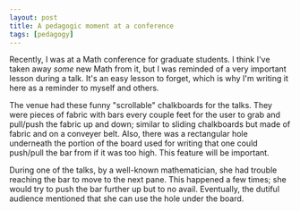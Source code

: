 ```yaml
---
layout: post
title: A pedagogic moment at a conference
tags: [pedagogy]
---
```


Recently, I was at a Math conference for graduate students. I think I've taken away *some* new Math from it, but I was reminded of a very important lesson during a talk. It's an easy lesson to forget, which is why I'm writing it here as a reminder to myself and others.

The venue had these funny "scrollable" chalkboards for the talks. They were pieces of fabric with bars every couple feet for the user to grab and pull/push the fabric up and down; similar to sliding chalkboards but made of fabric and on a conveyer belt. Also, there was a rectangular hole underneath the portion of the board used for writing that one could push/pull the bar from if it was too high. This feature will be important.

During one of the talks, by a well-known mathematician, she had trouble reaching the bar to move to the next pane. This happened a few times; she would try to push the bar further up but to no avail. Eventually, the dutiful audience mentioned that she can use the hole under the board.

